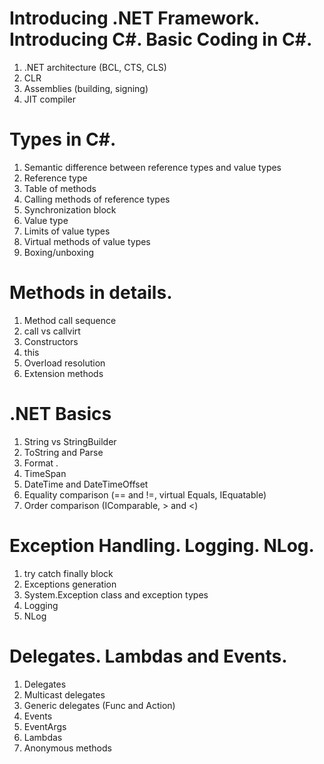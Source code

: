 # Introducing .NET Framework. Introducing C#. Basic Coding in C#.
1. .NET architecture (BCL, CTS, CLS) 
2. CLR
3. Assemblies (building, signing)
4. JIT compiler

# Types in C#.
1. Semantic difference between reference types and value types
2. Reference type
2. Table of methods
3. Calling methods of reference types
4. Synchronization block
5. Value type
6. Limits of value types
7. Virtual methods of value types
8. Boxing/unboxing

# Methods in details.
1. Method call sequence
2. call vs callvirt
3. Constructors
4. this
5. Overload resolution
6. Extension methods

# .NET Basics
1. String vs StringBuilder
2. ToString and Parse
3. Format .
4. TimeSpan
5. DateTime and DateTimeOffset
6. Equality comparison (== and !=, virtual Equals, IEquatable)
7. Order comparison (IComparable<T>, > and <)

# Exception Handling. Logging. NLog.
1. try catch finally block
2. Exceptions generation
3. System.Exception class and exception types
4. Logging
5. NLog

# Delegates. Lambdas and Events.
1. Delegates
2. Multicast delegates
3. Generic delegates (Func and Action)
4. Events
5. EventArgs
6. Lambdas
7. Anonymous methods


